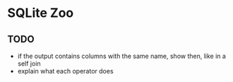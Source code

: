 # SQLite Zoo



## TODO
- if the output contains columns with the same name, show then, like in a self join
- explain what each operator does